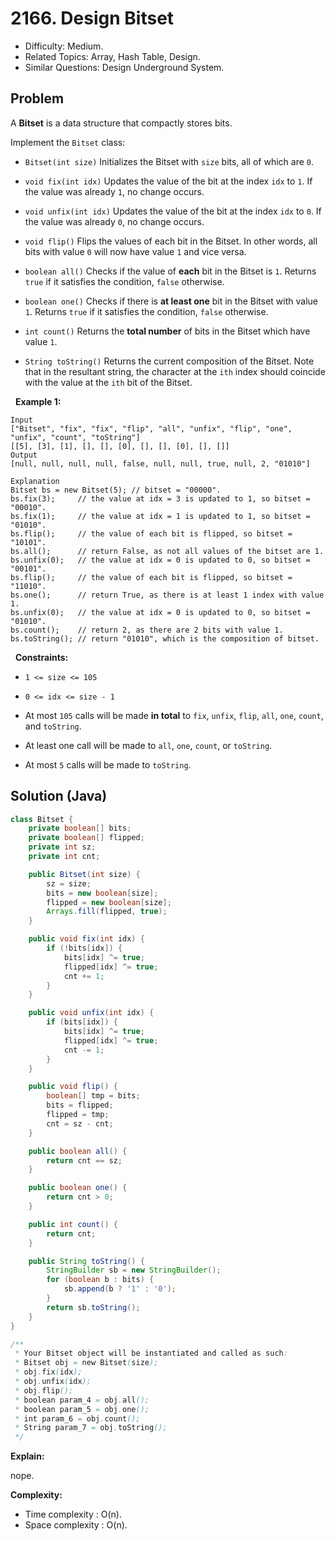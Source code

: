# 2166. Design Bitset

- Difficulty: Medium.
- Related Topics: Array, Hash Table, Design.
- Similar Questions: Design Underground System.

## Problem

A **Bitset** is a data structure that compactly stores bits.

Implement the ```Bitset``` class:


	
- ```Bitset(int size)``` Initializes the Bitset with ```size``` bits, all of which are ```0```.
	
- ```void fix(int idx)``` Updates the value of the bit at the index ```idx``` to ```1```. If the value was already ```1```, no change occurs.
	
- ```void unfix(int idx)``` Updates the value of the bit at the index ```idx``` to ```0```. If the value was already ```0```, no change occurs.
	
- ```void flip()``` Flips the values of each bit in the Bitset. In other words, all bits with value ```0``` will now have value ```1``` and vice versa.
	
- ```boolean all()``` Checks if the value of **each** bit in the Bitset is ```1```. Returns ```true``` if it satisfies the condition, ```false``` otherwise.
	
- ```boolean one()``` Checks if there is **at least one** bit in the Bitset with value ```1```. Returns ```true``` if it satisfies the condition, ```false``` otherwise.
	
- ```int count()``` Returns the **total number** of bits in the Bitset which have value ```1```.
	
- ```String toString()``` Returns the current composition of the Bitset. Note that in the resultant string, the character at the ```ith``` index should coincide with the value at the ```ith``` bit of the Bitset.


 
**Example 1:**

```
Input
["Bitset", "fix", "fix", "flip", "all", "unfix", "flip", "one", "unfix", "count", "toString"]
[[5], [3], [1], [], [], [0], [], [], [0], [], []]
Output
[null, null, null, null, false, null, null, true, null, 2, "01010"]

Explanation
Bitset bs = new Bitset(5); // bitset = "00000".
bs.fix(3);     // the value at idx = 3 is updated to 1, so bitset = "00010".
bs.fix(1);     // the value at idx = 1 is updated to 1, so bitset = "01010". 
bs.flip();     // the value of each bit is flipped, so bitset = "10101". 
bs.all();      // return False, as not all values of the bitset are 1.
bs.unfix(0);   // the value at idx = 0 is updated to 0, so bitset = "00101".
bs.flip();     // the value of each bit is flipped, so bitset = "11010". 
bs.one();      // return True, as there is at least 1 index with value 1.
bs.unfix(0);   // the value at idx = 0 is updated to 0, so bitset = "01010".
bs.count();    // return 2, as there are 2 bits with value 1.
bs.toString(); // return "01010", which is the composition of bitset.
```

 
**Constraints:**


	
- ```1 <= size <= 105```
	
- ```0 <= idx <= size - 1```
	
- At most ```105``` calls will be made **in total** to ```fix```, ```unfix```, ```flip```, ```all```, ```one```, ```count```, and ```toString```.
	
- At least one call will be made to ```all```, ```one```, ```count```, or ```toString```.
	
- At most ```5``` calls will be made to ```toString```.



## Solution (Java)

```java
class Bitset {
    private boolean[] bits;
    private boolean[] flipped;
    private int sz;
    private int cnt;

    public Bitset(int size) {
        sz = size;
        bits = new boolean[size];
        flipped = new boolean[size];
        Arrays.fill(flipped, true);
    }

    public void fix(int idx) {
        if (!bits[idx]) {
            bits[idx] ^= true;
            flipped[idx] ^= true;
            cnt += 1;
        }
    }

    public void unfix(int idx) {
        if (bits[idx]) {
            bits[idx] ^= true;
            flipped[idx] ^= true;
            cnt -= 1;
        }
    }

    public void flip() {
        boolean[] tmp = bits;
        bits = flipped;
        flipped = tmp;
        cnt = sz - cnt;
    }

    public boolean all() {
        return cnt == sz;
    }

    public boolean one() {
        return cnt > 0;
    }

    public int count() {
        return cnt;
    }

    public String toString() {
        StringBuilder sb = new StringBuilder();
        for (boolean b : bits) {
            sb.append(b ? '1' : '0');
        }
        return sb.toString();
    }
}

/**
 * Your Bitset object will be instantiated and called as such:
 * Bitset obj = new Bitset(size);
 * obj.fix(idx);
 * obj.unfix(idx);
 * obj.flip();
 * boolean param_4 = obj.all();
 * boolean param_5 = obj.one();
 * int param_6 = obj.count();
 * String param_7 = obj.toString();
 */
```

**Explain:**

nope.

**Complexity:**

* Time complexity : O(n).
* Space complexity : O(n).
